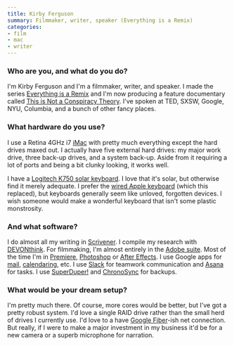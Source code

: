 ```yaml
---
title: Kirby Ferguson
summary: Filmmaker, writer, speaker (Everything is a Remix)
categories:
- film
- mac
- writer
---
```


### Who are you, and what do you do?

I'm Kirby Ferguson and I'm a filmmaker, writer, and speaker. I made the series [Everything is a Remix](http://everythingisaremix.info "A video series about remixing.") and I'm now producing a feature documentary called [This is Not a Conspiracy Theory](http://www.thisisnotaconspiracytheory.com/ "An episodic documentary on the hidden forces in our lives."). I've spoken at TED, SXSW, Google, NYU, Columbia, and a bunch of other fancy places.

### What hardware do you use?

I use a Retina 4GHz i7 [iMac][] with pretty much everything except the hard drives maxed out. I actually have five external hard drives: my major work drive, three back-up drives, and a system back-up. Aside from it requiring a lot of ports and being a bit clunky looking, it works well.

I have a [Logitech K750 solar keyboard][wireless-solar-keyboard-k750-mac]. I love that it's solar, but otherwise find it merely adequate. I prefer the [wired Apple keyboard][keyboard] (which this replaced), but keyboards generally seem like unloved, forgotten devices. I wish someone would make a wonderful keyboard that isn't some plastic monstrosity.

### And what software?

I do almost all my writing in [Scrivener][]. I compile my research with [DEVONthink][]. For filmmaking, I'm almost entirely in the [Adobe suite][creative-suite]. Most of the time I'm in [Premiere][], [Photoshop][] or [After Effects][after-effects]. I use Google apps for [mail][gmail], [calendaring][google-calendar], etc. I use [Slack][] for teamwork communication and [Asana][] for tasks. I use [SuperDuper!][superduper] and [ChronoSync][] for backups.

### What would be your dream setup?

I'm pretty much there. Of course, more cores would be better, but I've got a pretty robust system. I'd love a single RAID drive rather than the small herd of drives I currently use. I'd love to a have [Google Fiber][google-fiber]-ish net connection. But really, if I were to make a major investment in my business it'd be for a new camera or a superb microphone for narration.

[google-fiber]: https://fiber.google.com/about/ "A fast Internet connection."
[imac]: https://www.apple.com/imac/ "An all-in-one computer."
[keyboard]: https://www.apple.com/keyboard/ "The keyboard."
[wireless-solar-keyboard-k750-mac]: https://www.logitech.com/en-us/product/wireless-solar-keyboard-k750-mac "A wireless solar-powered keyboard."
[after-effects]: https://www.adobe.com/products/aftereffects.html "Motion graphics and video editing software."
[asana]: https://asana.com/ "A project management service."
[chronosync]: https://www.econtechnologies.com/chronosync/overview.html "A synchronising and backup tool for the Mac."
[creative-suite]: https://www.adobe.com/creativecloud.html "A collection of design tools."
[devonthink]: http://www.devontechnologies.com/products/devonthink/ "Software for storing all your documents, scans etc."
[gmail]: https://mail.google.com/mail/ "Web-based email."
[google-calendar]: https://en.wikipedia.org/wiki/Google_Calendar "A web-based calendar client."
[photoshop]: https://www.adobe.com/products/photoshop.html "A bitmap image editor."
[premiere]: https://www.adobe.com/products/premiere.html "A video editing suite."
[scrivener]: http://literatureandlatte.com/scrivener.php "A Mac text editor aimed at writers."
[slack]: https://slack.com/ "A collaboration service."
[superduper]: http://shirt-pocket.com/SuperDuper/SuperDuperDescription.html "An excellent Mac backup/cloning application."
